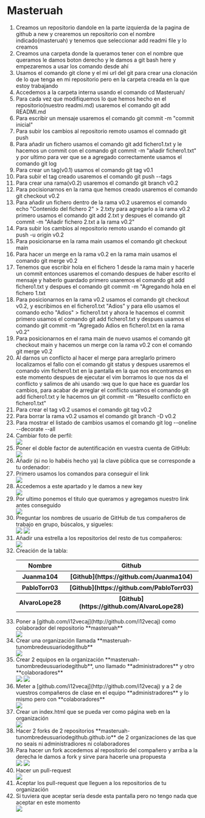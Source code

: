# Masteruah
<ol>
  <li>Creamos un repositorio dandole en la parte izquierda de la pagina de github a new y crearemos un repositorio con el nombre indicado(masteruah) y tenemos que seleccionar add readmi file y lo creamos</li>
  <li>Creamos una carpeta donde la queramos tener con el nombre que queramos le damos boton derecho y le damos a git bash here y empezaremos a usar los comando desde ahí</li>
  <li>Usamos el comando git clone y el mi url del git para crear una clonación de lo que tenga en mi repositorio pero en la carpeta creada en la que estoy trabajando</li>
  <li>Accedemos a la carpeta interna usando el comando cd Masteruah/</li>
  <li>Para cada vez que modifiquemos lo que hemos hecho en el repositorio(nuestro readmi.md) usaremos el comando git add READMI.md</li>
  <li>Para escribir un mensaje usaremos el comando git commit -m "commit inicial"</li>
  <li>Para subir los cambios al repositorio remoto usamos el comnado git push</li>
  <li>Para añadir un fichero usamos el comando git add fichero1.txt y le hacemos un commit con el comando git commit -m "añadir fichero1.txt" y por ultimo para ver que se a agregado correctamente usamos el comando git log</li>
  <li>Para crear un tag(v0.1) usamos el comando git tag v0.1</li>
  <li>Para subir el tag creado usaremos el comando git push --tags</li>
  <li>Para crear una rama(v0.2) usaremos el comando git branch v0.2</li>
  <li>Para pocisionarnos en la rama que hemos creado usaremos el comando git checkout v0.2</li>
  <li>Para añadir un fichero dentro de la rama v0.2 usaremos el comando echo "Contenido del fichero 2" > 2.txty para agregarlo a la rama v0.2 primero usamos el comando git add 2.txt y despues el comando git commit -m "Añadir fichero 2.txt a la rama v0.2"</li>
  <li>Para subir los cambios al repositorio remoto usando el comando git push -u origin v0.2</li>
  <li>Para posicionarse en la rama main usamos el comando git checkout main</li>
  <li>Para hacer un merge en la rama v0.2 en la rama main usamos el comando git merge v0.2</li>
  <li>Tenemos que escribir hola en el fichero 1 desde la rama main y hacerle un commit entonces usaremos el comando despues de haber escrito el mensaje y haberlo guardado primero usaremos el comando git add fichero1.txt y despues el comando git commit -m "Agregando hola en el fichero 1.txt</li>
  <li>Para posicionarnos en la rama v0.2 usamos el comando git checkout v0.2, y escribimos en el fichero1.txt "Adios" y para ello usamos el comando echo "Adios" > fichero1.txt y ahora le hacemos el commit primero usamos el comando git add fichero1.txt y despues usamos el comando git commit -m "Agregado Adios en fichero1.txt en la rama v0.2"</li>
  <li>Para posicionarnos en el rama main de nuevo usamos el comando git checkout main y hacemos un merge con la rama v0.2 con el comando git merge v0.2</li>
  <li>Al darnos un conflicto al hacer el merge para arreglarlo primero localizamos el fallo con el comando git status y despues usaremos el comando vim fichero1.txt en la pantalla en la que nos encontramos en este momento despues de ejecutar el vim borramos lo que nos da el conflicto y salimos de ahi usando :wq que lo que hace es guardar los cambios, para acabar de arreglar el conflicto usamos el comando git add fichero1.txt y le hacemos un git commit -m "Resuelto conflicto en fichero1.txt"</li>
  <li>Para crear el tag v0.2 usamos el comando git tag v0.2</li>
  <li>Para borrar la rama v0.2 usamos el comando git branch -D v0.2</li>
  <li>Para mostrar el listado de cambios usamos el comando git log --oneline --decorate --all</li>
  <li>Cambiar foto de perfil:</li>
  <img src="https://github.com/AlexSancheez02/Masteruah/blob/main/Captura%20de%20pantalla%202023-03-17%20131337.png"><img/>
  <li>Poner el doble factor de autentificación en vuestra cuenta de GitHub:</li>
  <img src="https://github.com/AlexSancheez02/Masteruah/blob/main/Captura%20de%20pantalla%202023-03-17%20133150.png"></img>
  <li>Añadir (si no lo habéis hecho ya) la clave pública que se corresponde a tu ordenador:</li>
  <li>Primero usamos los comandos para conseguir el link</li>
  <img src="https://github.com/AlexSancheez02/Masteruah/blob/main/Captura%20de%20pantalla%202023-03-17%20133432.png"></img>
  <li>Accedemos a este apartado y le damos a new key</li>
  <img src="https://github.com/AlexSancheez02/Masteruah/blob/main/Captura%20de%20pantalla%202023-03-17%20133657.png"></img>
  <li>Por ultimo ponemos el titulo que queramos y agregamos nuestro link antes conseguido</li>
  <img src="https://github.com/AlexSancheez02/Masteruah/blob/main/Captura%20de%20pantalla%202023-03-17%20133719.png"></img>
  <li>Preguntar los nombres de usuario de GitHub de tus compañeros de trabajo en grupo, búscalos, y sigueles:</li>
  <img src="https://github.com/AlexSancheez02/Masteruah/blob/main/Captura%20de%20pantalla%202023-03-17%20150537.png"></img>
  <img src="https://github.com/AlexSancheez02/Masteruah/blob/main/Captura%20de%20pantalla%202023-03-17%20150611.png"></img>
  <li>Añadir una estrella a los repositorios del resto de tus compañeros:</li>
  <img src="https://github.com/AlexSancheez02/Masteruah/blob/main/Captura%20de%20pantalla%202023-03-17%20151457.png"></img>
   <li>Creación de la tabla:</li>
   <table>
<tr>
<th>Nombre</th>
<th>Github</th>
</tr>
  <tr>
<th>Juanma104</th>
<th>[Github](https://github.com/Juanma104)</th>
</tr>
  <tr>
<th>PabloTorr03</th>
<th>[Github](https://github.com/PabloTorr03)</th>
</tr>
   <tr>
<th>AlvaroLope28</th>
<th>[Github](https://github.com/AlvaroLope28)</th>
</tr>
</table>

<li>Poner a [github.com/i12vecaj](http://github.com/i12vecaj) como colaborador
del repositorio **masteruah**</li>
<img src="https://github.com/AlexSancheez02/Masteruah/blob/main/Captura%20de%20pantalla%202023-03-17%20152430.png"></img>
<li>Crear una organización llamada **masteruah-tunombredeusuariodegithub**</li>
<img src="https://github.com/AlexSancheez02/Masteruah/blob/main/Captura%20de%20pantalla%202023-03-17%20152454.png"></img>
<li>Crear 2 equipos en la organización **masteruah-tunombredeusuariodegithub**,
uno llamado **administradores** y otro **colaboradores**</li>
<img src="https://github.com/AlexSancheez02/Masteruah/blob/main/Captura%20de%20pantalla%202023-03-17%20152534.png"></img>
<img src="https://github.com/AlexSancheez02/Masteruah/blob/main/Captura%20de%20pantalla%202023-03-17%20152551.png"></img>
<li>Meter a [github.com/i12vecaj](http://github.com/i12vecaj) y a 2 de vuestros
compañeros de clase en el equipo **administradores** y lo mismo pero con **colaboradores**</li>
<img src="https://github.com/AlexSancheez02/Masteruah/blob/main/Captura%20de%20pantalla%202023-03-17%20152608.png"></img>
<li>Crear un index.html que se pueda ver como página web en la organización</li>
<img src="https://github.com/AlexSancheez02/Masteruah/blob/main/Captura%20de%20pantalla%202023-03-17%20153646.png"></img>
<li>Hacer 2 forks de 2 repositorios **masteruah-tunombredeusuariodegithub.github.io**
de 2 organizaciones de las que no seais ni administradiores ni colaboradores</li>
<li>Para hacer un fork accedemos al repositorio del compañero y arriba a la derecha le damos a fork y sirve para hacerle una propuesta</li>
<img src="https://github.com/AlexSancheez02/Masteruah/blob/main/Captura%20de%20pantalla%202023-03-17%20154314.png"></img>
<img src="https://github.com/AlexSancheez02/Masteruah/blob/main/Captura%20de%20pantalla%202023-03-17%20154408.png"></img>
<li>Hacer un pull-request</li>
<img src="https://github.com/AlexSancheez02/Masteruah/blob/main/Captura%20de%20pantalla%202023-03-17%20155121.png"></img>
<li>Aceptar los pull-request que lleguen a los repositorios de tu organización</li>
<li>Si tuviera que aceptar sería desde esta pantalla pero no tengo nada que aceptar en este momento</li>
<img src="https://github.com/AlexSancheez02/Masteruah/blob/main/Captura%20de%20pantalla%202023-03-17%20155144.png"></img>
</ol>












